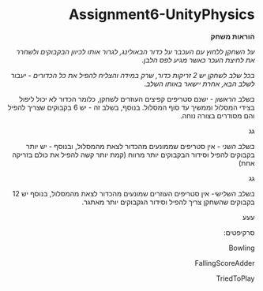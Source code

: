 <div dir='rtl' lang='he'>


# Assignment6-UnityPhysics

**הוראות משחק**

*על השחקן ללחוץ עם העכבר על כדור הבאולינג, לגרור אותו לכיוון הבקבוקים ולשחרר את לחיצת העכר כאשר מגיע לפס הלבן*.

*בכל שלב לשחקן יש 2 זריקות כדור, שרק במידה והצליח להפיל את כל הכדורים - יעבור לשלב הבא, אחרת יישאר באותו השלב*.


*בשלב הראשון* - ישנם סטריפים קפיצים העוזרים לשחקן, כלומר הכדור לא יכול ליפול בצידי המסלול וממשיך עד סוף המסלול.
בנוסף, בשלב זה - יש 6 בקבוקים שצריך להפיל והם מסודרים בצורה נוחה.

גג

*בשלב השני* - אין סטריפים שממונעים מהכדור לצאת מהמסלול, ובנוסף - יש יותר בקבוקים להפיל וסידור הבקבוקים יותר מרווח (קמת יותר קשה להפיל את כולם בזריקה אחת)

גג

*בשלב השלישי*- אין סטריפים העוזרים שמונעים מהכדור לצאת מהמסלול, בנוסף יש 12 בקבוקים שהשחקן צריך להפיל וסידור הגקבוקים יותר מאתגר.

עעע

סרקיפטים:

Bowling 



FallingScoreAdder



TriedToPlay




















</div>
